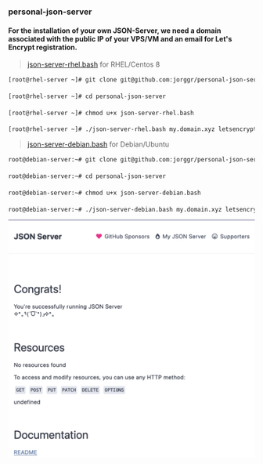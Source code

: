 ### personal-json-server

#### For the installation of your own JSON-Server, we need a domain associated with the public IP of your VPS/VM and an email for Let's Encrypt registration.

> [json-server-rhel.bash](json-server-rhel.bash) for RHEL/Centos 8

```bash
[root@rhel-server ~]# git clone git@github.com:jorggr/personal-json-server.git

[root@rhel-server ~]# cd personal-json-server

[root@rhel-server ~]# chmod u+x json-server-rhel.bash

[root@rhel-server ~]# ./json-server-rhel.bash my.domain.xyz letsencrypt@email.xyz
```

> [json-server-debian.bash](json-server-debian.bash) for Debian/Ubuntu

```bash
root@debian-server:~# git clone git@github.com:jorggr/personal-json-server.git

root@debian-server:~# cd personal-json-server

root@debian-server:~# chmod u+x json-server-debian.bash

root@debian-server:~# ./json-server-debian.bash my.domain.xyz letsencrypt@email.xyz
```

![Example json-server running](/img/json-server.png)
